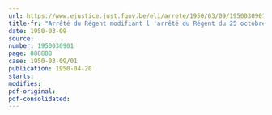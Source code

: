 ```yaml
---
url: https://www.ejustice.just.fgov.be/eli/arrete/1950/03/09/1950030901/justel
title-fr: "Arrêté du Régent modifiant l 'arrêté du Régent du 25 octobre 1949 autorisant une récupération des heures de travail perdues par suite du mauvais temps dans les industries relevant de la commission paritaire nationale de l'industrie de la construction"
date: 1950-03-09
source:
number: 1950030901
page: 888888
case: 1950-03-09/01
publication: 1950-04-20
starts:
modifies:
pdf-original:
pdf-consolidated:
---
```


